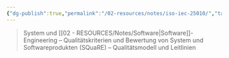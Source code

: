 ```yaml
---
{"dg-publish":true,"permalink":"/02-resources/notes/iso-iec-25010/","tags":["ISO"],"noteIcon":"","updated":"2025-08-26T16:35:04.842+02:00"}
---
```


>System und [[02 - RESOURCES/Notes/Software\|Software]]-Engineering – Qualitätskriterien und Bewertung von System und Softwareprodukten (SQuaRE) – Qualitätsmodell und Leitlinien
